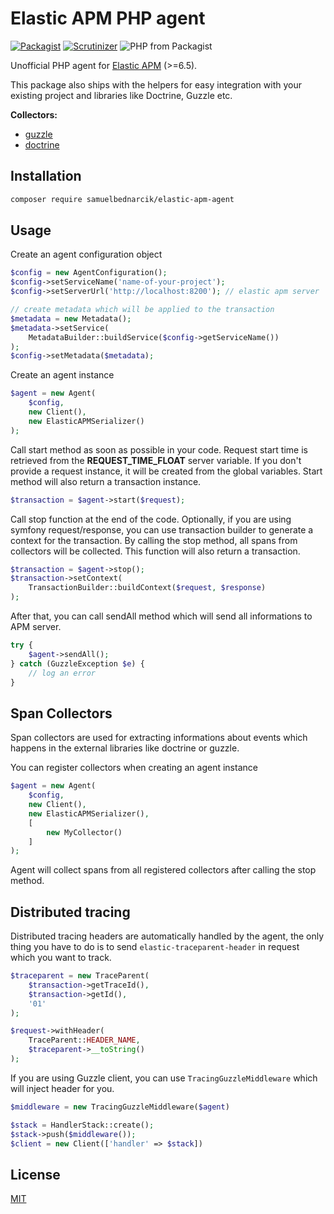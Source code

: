 # Elastic APM PHP agent

[![Packagist](https://img.shields.io/packagist/v/samuelbednarcik/elastic-apm-agent.svg)](https://packagist.org/packages/samuelbednarcik/elastic-apm-agent)
[![Scrutinizer](https://img.shields.io/scrutinizer/g/samuelbednarcik/elastic-apm-php-agent.svg)](https://scrutinizer-ci.com/g/samuelbednarcik/elastic-apm-php-agent/)
![PHP from Packagist](https://img.shields.io/packagist/php-v/samuelbednarcik/elastic-apm-agent.svg)

Unofficial PHP agent for
[Elastic APM](https://www.elastic.co/solutions/apm) (>=6.5).

This package also ships with the helpers for easy integration with your
existing project and libraries like Doctrine, Guzzle etc.

**Collectors:**
* [guzzle](https://github.com/samuelbednarcik/guzzle-elastic-apm-collector)
* [doctrine](https://github.com/samuelbednarcik/doctrine-elastic-apm-collector)

## Installation
```bash
composer require samuelbednarcik/elastic-apm-agent
```

## Usage

Create an agent configuration object
```php
$config = new AgentConfiguration();
$config->setServiceName('name-of-your-project');
$config->setServerUrl('http://localhost:8200'); // elastic apm server

// create metadata which will be applied to the transaction
$metadata = new Metadata();
$metadata->setService(
    MetadataBuilder::buildService($config->getServiceName())
);
$config->setMetadata($metadata);
```

Create an agent instance
```php
$agent = new Agent(
    $config,
    new Client(),
    new ElasticAPMSerializer()
);
```

Call start method as soon as possible in your code. Request start time is
retrieved from the **REQUEST_TIME_FLOAT** server variable. If you don't
provide a request instance, it will be created from the global variables.
Start method will also return a transaction instance.
```php
$transaction = $agent->start($request);
```

Call stop function at the end of the code. Optionally, if you are using
symfony request/response, you can use transaction builder to generate
a context for the transaction. By calling the stop method, all spans
from collectors will be collected. This function will also return a transaction.
```php
$transaction = $agent->stop();
$transaction->setContext(
    TransactionBuilder::buildContext($request, $response)
);
```

After that, you can call sendAll method which will send all informations
to APM server.
```php
try {
    $agent->sendAll();
} catch (GuzzleException $e) {
    // log an error
}
```

## Span Collectors

Span collectors are used for extracting informations about events which
happens in the external libraries like doctrine or guzzle.

You can register collectors when creating an agent instance
```php
$agent = new Agent(
    $config,
    new Client(),
    new ElasticAPMSerializer(),
    [
        new MyCollector()
    ]
);
```

Agent will collect spans from all registered collectors after calling
the stop method.

## Distributed tracing

Distributed tracing headers are automatically handled by the agent, the
only thing you have to do is to send `elastic-traceparent-header` in
request which you want to track.
```php
$traceparent = new TraceParent(
    $transaction->getTraceId(),
    $transaction->getId(),
    '01'
);

$request->withHeader(
    TraceParent::HEADER_NAME,
    $traceparent->__toString()
);
```


If you are using Guzzle client, you can use `TracingGuzzleMiddleware`
which will inject header for you.
```php
$middleware = new TracingGuzzleMiddleware($agent)

$stack = HandlerStack::create();
$stack->push($middleware());
$client = new Client(['handler' => $stack])
```

## License
[MIT](https://choosealicense.com/licenses/mit/)